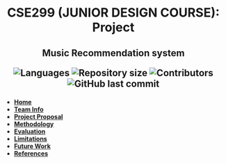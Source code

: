 <h1 align="center"> CSE299 (JUNIOR DESIGN COURSE): Project </h1>
<h2 align="center"> Music Recommendation system
<p align="center">
 <img alt="Languages" src="https://img.shields.io/github/languages/count/haiderCho/CSE299-Project-MRS">
 <img alt="Repository size" src="https://img.shields.io/github/repo-size/haiderCho/CSE299-Project-MRS">
 <img alt="Contributors" src="https://img.shields.io/github/contributors/haiderCho/CSE299-Project-MRS">
 <img alt="GitHub last commit" src="https://img.shields.io/github/last-commit/haiderCho/CSE299-Project-MRS">
</p>
</h2>

* [**Home**](https://github.com/haiderCho/CSE299-Project-MRS/wiki)
* [**Team Info**](https://github.com/haiderCho/CSE299-Project-MRS/wiki/Team-Info)
* [**Project Proposal**](https://github.com/haiderCho/CSE299-Project-MRS/wiki/Project-Proposal)
* [**Methodology**](https://github.com/haiderCho/CSE299-Project-MRS/wiki/Methodology)
* [**Evaluation**](https://github.com/haiderCho/CSE299-Project-MRS/wiki/Evaluation)
* [**Limitations**](https://github.com/haiderCho/CSE299-Project-MRS/wiki/Limitations)
* [**Future Work**](https://github.com/haiderCho/CSE299-Project-MRS/wiki/Future-Work)
* [**References**](https://github.com/haiderCho/CSE299-Project-MRS/wiki/References)
